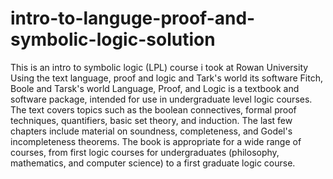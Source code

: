 # intro-to-languge-proof-and-symbolic-logic-solution
This is an intro to symbolic logic (LPL) course i took at Rowan University Using the text language, proof and logic and Tark's world its software Fitch, Boole and Tarsk's world
Language, Proof, and Logic is a textbook and software package, intended for use in undergraduate level logic courses. The text covers topics such as the boolean connectives, formal proof techniques, quantifiers, basic set theory, and induction. The last few chapters include material on soundness, completeness, and Godel's incompleteness theorems. The book is appropriate for a wide range of courses, from first logic courses for undergraduates (philosophy, mathematics, and computer science) to a first graduate logic course.
